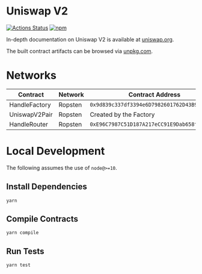 # Uniswap V2

[![Actions Status](https://github.com/Uniswap/uniswap-v2-periphery/workflows/CI/badge.svg)](https://github.com/Uniswap/uniswap-v2-periphery/actions)
[![npm](https://img.shields.io/npm/v/@uniswap/v2-periphery?style=flat-square)](https://npmjs.com/package/@uniswap/v2-periphery)

In-depth documentation on Uniswap V2 is available at [uniswap.org](https://uniswap.org/docs).

The built contract artifacts can be browsed via [unpkg.com](https://unpkg.com/browse/@uniswap/v2-periphery@latest/).

# Networks

| Contract      | Network | Contract Address                             | Owner |
| ------------- | ------- | -------------------------------------------- | ----- |
| HandleFactory | Ropsten | `0x9d839c337df3394e6D7982601762D43B97c5fBB7` |       |
| UniswapV2Pair | Ropsten | Created by the Factory                       |       |
| HandleRouter  | Ropsten | `0xE96C7987C51D187A217eCC91E9Dab658f2A8BDE2` |       |

# Local Development

The following assumes the use of `node@>=10`.

## Install Dependencies

`yarn`

## Compile Contracts

`yarn compile`

## Run Tests

`yarn test`
